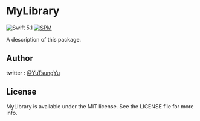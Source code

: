 # MyLibrary
![Swift 5.1](https://img.shields.io/badge/Swift-5.1-orange.svg) 
[![SPM](https://img.shields.io/badge/spm-compatible-brightgreen.svg?style=flat)](https://github.com/apple/swift-package-manager)

A description of this package.

## Author

twitter : [@YuTsungYu](https://twitter.com/YuTsungYu) 

## License

MyLibrary is available under the MIT license. See the LICENSE file for more info.
